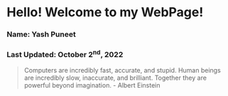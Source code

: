 # Hello! Welcome to my WebPage!

### Name: Yash Puneet
### Last Updated: October 2<sup>nd</sup>, 2022 

> Computers are incredibly fast, accurate, and stupid. Human beings are incredibly slow, inaccurate, and brilliant. Together they are powerful beyond imagination. - Albert Einstein



